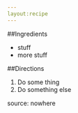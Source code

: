 ```yaml
---
layout:recipe
---
```


##Ingredients
- stuff
- more stuff

##Directions
1. Do some thing
2. Do something else

source: nowhere
